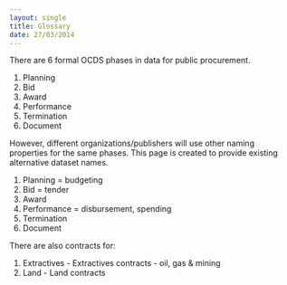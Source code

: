 ```yaml
---
layout: single
title: Glossary
date: 27/03/2014
---
```


There are 6 formal OCDS phases in data for public procurement. 

1. Planning   
2. Bid
3. Award
4. Performance 
5. Termination
6. Document

However, different organizations/publishers will use other naming properties for the same phases. This page is created to provide existing alternative dataset names.   

1. Planning = budgeting 
1. Bid = tender
1. Award
1. Performance = disbursement, spending
1. Termination
1. Document

There are also contracts for:

1. Extractives - Extractives contracts - oil, gas & mining
2. Land - Land contracts
